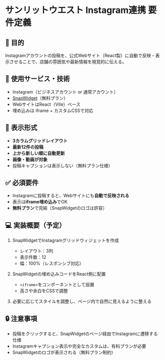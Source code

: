 # サンリットウエスト Instagram連携 要件定義

## 🎯 目的
Instagramアカウントの投稿を、公式Webサイト（React製）に自動で反映・表示させることで、店舗の雰囲気や最新情報を視覚的に伝える。

## 🔧 使用サービス・技術
- Instagram（ビジネスアカウント or 通常アカウント）
- [SnapWidget](https://snapwidget.com/)（無料プラン）
- WebサイトはReact（Vite）ベース
- 埋め込みは iframe + カスタムCSSで対応

## 📌 表示形式
- **3カラムグリッドレイアウト**
- **最新12件の投稿**
- **上から新しい順に自動更新**
- **画像・動画が対象**
- 投稿キャプションは表示しない（無料プラン仕様）

## ✅ 必須要件
- Instagramに投稿すると、Webサイトにも**自動で反映される**
- 表示は**iframe埋め込み**でOK
- **無料プラン**で完結（SnapWidgetのロゴは許容）

## 💻 実装概要（予定）
1. SnapWidgetでInstagramグリッドウィジェットを作成
   - レイアウト：3列
   - 表示件数：12
   - 幅：100%（レスポンシブ対応）

2. SnapWidgetの埋め込みコードをReact側に配置
   - `<iframe>`をコンポーネントとして設置
   - 高さや余白をCSSで調整

3. 必要に応じてスタイルを調整し、ページ内で自然に見えるように整える

## 🔒 注意事項
- 投稿をクリックすると、SnapWidgetのページ経由でInstagramに遷移する仕様
- Instagramキャプション表示や完全なカスタムは、有料プランが必要
- SnapWidgetのロゴが表示される（無料プラン制約）


